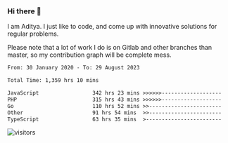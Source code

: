 ### Hi there 👋

I am Aditya. I just like to code, and come up with innovative solutions for regular problems.

Please note that a lot of work I do is on Gitlab and other branches than master, so my contribution graph will be complete mess.

<!--START_SECTION:waka-->

```txt
From: 30 January 2020 - To: 29 August 2023

Total Time: 1,359 hrs 10 mins

JavaScript                 342 hrs 23 mins >>>>>>-------------------   25.19 %
PHP                        315 hrs 43 mins >>>>>>-------------------   23.23 %
Go                         110 hrs 52 mins >>-----------------------   08.16 %
Other                      91 hrs 54 mins  >>-----------------------   06.76 %
TypeScript                 63 hrs 35 mins  >------------------------   04.68 %
```

<!--END_SECTION:waka-->

![visitors](https://visitor-badge.glitch.me/badge?page_id=BrainBuzzer.visitor-badge&left_color=green&right_color=red)
